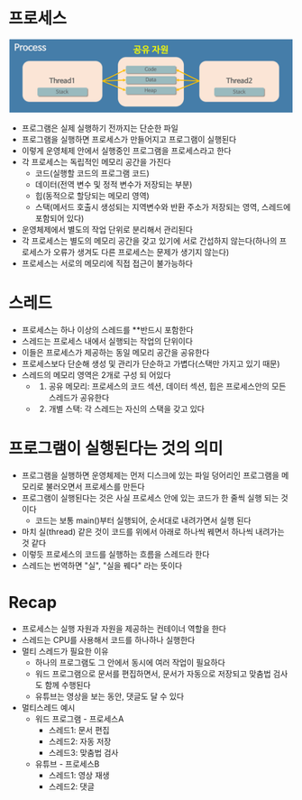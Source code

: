 # 프로세스

![images](images/process1.png)

- 프로그램은 실제 실행하기 전까지는 단순한 파일
- 프로그램을 실행하면 프로세스가 만들어지고 프로그램이 실행된다
- 이렇게 운영체제 안에서 실행중인 프로그램을 프로세스라고 한다
- 각 프로세스는 독립적인 메모리 공간을 가진다
  - 코드(실행할 코드의 프로그램 코드)
  - 데이터(전역 변수 및 정적 변수가 저장되는 부분)
  - 힙(동적으로 할당되는 메모리 영역)
  - 스택(메서드 호출시 생성되는 지역변수와 반환 주소가 저장되는 영역, 스레드에 포함되어 있다)
- 운영체제에서 별도의 작업 단위로 분리해서 관리된다
- 각 프로세스는 별도의 메모리 공간을 갖고 있기에 서로 간섭하지 않는다(하나의 프로세스가 오류가 생겨도 다른 프로세스는 문제가 생기지 않는다)
- 프로세스는 서로의 메모리에 직접 접근이 불가능하다

# 스레드

- 프로세스는 하나 이상의 스레드를 \*\*반드시 포함한다
- 스레드는 프로세스 내에서 실행되는 작업의 단위이다
- 이들은 프로세스가 제공하는 동일 메모리 공간을 공유한다
- 프로세스보다 단순해 생성 및 관리가 단순하고 가볍다(스택만 가지고 있기 때문)
- 스레드의 메모리 영역은 2개로 구성 되 어있다
  - 1. 공유 메모리: 프로세스의 코드 섹션, 데이터 섹션, 힙은 프로세스안의 모든 스레드가 공유한다
  - 2. 개별 스택: 각 스레드는 자신의 스택을 갖고 있다

# 프로그램이 실행된다는 것의 의미

- 프로그램을 실행하면 운영체제는 먼저 디스크에 있는 파일 덩어리인 프로그램을 메모리로 불러오면서 프로세스를 만든다
- 프로그램이 실행된다는 것은 사실 프로세스 안에 있는 코드가 한 줄씩 실행 되는 것이다
  - 코드는 보통 main()부터 실행되어, 순서대로 내려가면서 실행 된다
- 마치 실(thread) 같은 것이 코드를 위에서 아래로 하나씩 꿰면서 하나씩 내려가는 것 같다
- 이렇듯 프로세스의 코드를 실행하는 흐름을 스레드라 한다
- 스레드는 번역하면 "실", "실을 꿰다" 라는 뜻이다

# Recap

- 프로세스는 실행 자원과 자원을 제공하는 컨테이너 역할을 한다
- 스레드는 CPU를 사용해서 코드를 하나하나 실행한다
- 멀티 스레드가 필요한 이유
    - 하나의 프로그램도 그 안에서 동시에 여러 작업이 필요하다
    - 워드 프로그램으로 문서를 편집하면서, 문서가 자동으로 저장되고 맞춤법 검사도 함께 수행된다
    - 유튜브는 영상을 보는 동안, 댓글도 달 수 있다
- 멀티스레드 예시
    - 워드 프로그램 - 프로세스A
        - 스레드1: 문서 편집
        - 스레드2: 자동 저장
        - 스레드3: 맞춤법 검사
    - 유튜브 - 프로세스B
        - 스레드1: 영상 재생
        - 스레드2: 댓글